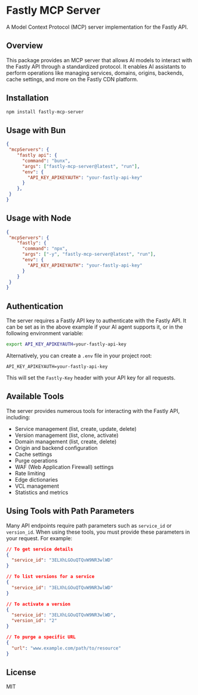 # Fastly MCP Server

A Model Context Protocol (MCP) server implementation for the Fastly API.

## Overview

This package provides an MCP server that allows AI models to interact with the Fastly API through a standardized protocol. It enables AI assistants to perform operations like managing services, domains, origins, backends, cache settings, and more on the Fastly CDN platform.

## Installation

```bash
npm install fastly-mcp-server
```

## Usage with Bun

```json
{
 "mcpServers": {
    "fastly api": {
      "command": "bunx",
      "args": ["fastly-mcp-server@latest", "run"],
      "env": {
        "API_KEY_APIKEYAUTH": "your-fastly-api-key"
      }
    },
 }
}
```

## Usage with Node

```json
{
 "mcpServers": {
    "fastly": {
      "command": "npx",
      "args": ["-y", "fastly-mcp-server@latest", "run"],
      "env": {
        "API_KEY_APIKEYAUTH": "your-fastly-api-key"
      }
    }
 }
}
```

## Authentication

The server requires a Fastly API key to authenticate with the Fastly API. It can be set as in the above example if your AI agent supports it, or in the following environment variable:

```bash
export API_KEY_APIKEYAUTH=your-fastly-api-key
```

Alternatively, you can create a `.env` file in your project root:

```
API_KEY_APIKEYAUTH=your-fastly-api-key
```

This will set the `Fastly-Key` header with your API key for all requests.

## Available Tools

The server provides numerous tools for interacting with the Fastly API, including:

- Service management (list, create, update, delete)
- Version management (list, clone, activate)
- Domain management (list, create, delete)
- Origin and backend configuration
- Cache settings
- Purge operations
- WAF (Web Application Firewall) settings
- Rate limiting
- Edge dictionaries
- VCL management
- Statistics and metrics

## Using Tools with Path Parameters

Many API endpoints require path parameters such as `service_id` or `version_id`. When using these tools, you must provide these parameters in your request. For example:

```json
// To get service details
{
  "service_id": "3ELXhLGOuQTQvW9NR3wlWD"
}

// To list versions for a service
{
  "service_id": "3ELXhLGOuQTQvW9NR3wlWD"
}

// To activate a version
{
  "service_id": "3ELXhLGOuQTQvW9NR3wlWD",
  "version_id": "2"
}

// To purge a specific URL
{
  "url": "www.example.com/path/to/resource"
}
```

## License

MIT
